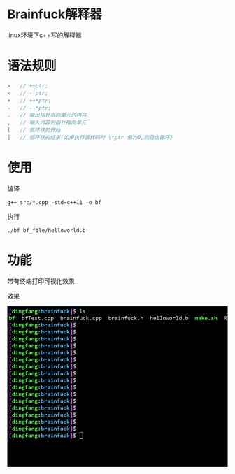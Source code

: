 # Brainfuck解释器

linux环境下c++写的解释器


# 语法规则

```c++
>   // ++ptr;
<   // --ptr;
+   // ++*ptr;
-   // --*ptr;
.   // 输出指针指向单元的内容
,   // 输入内容到指针指向单元
[   // 循环块的开始
]   // 循环块的结束(如果执行该代码时 \*ptr 值为0,则跳出循环)
```

# 使用

编译

```shell
g++ src/*.cpp -std=c++11 -o bf
```

执行

```shell
./bf bf_file/helloworld.b
```

# 功能

带有终端打印可视化效果

效果

![brainfuck](https://github.com/changdingfang/brainfuck/blob/master/imgs/brainfuck.gif)
